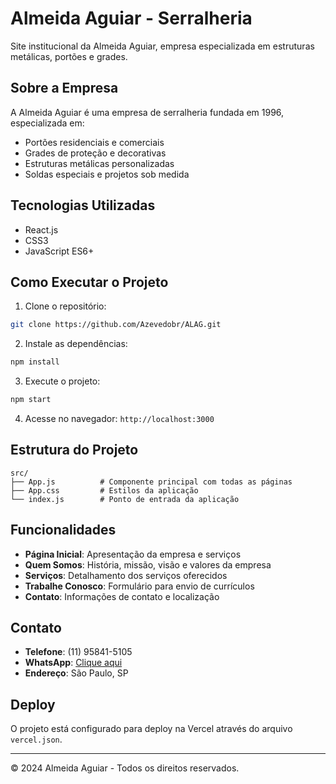 # Almeida Aguiar - Serralheria

Site institucional da Almeida Aguiar, empresa especializada em estruturas metálicas, portões e grades.

## Sobre a Empresa

A Almeida Aguiar é uma empresa de serralheria fundada em 1996, especializada em:

- Portões residenciais e comerciais
- Grades de proteção e decorativas  
- Estruturas metálicas personalizadas
- Soldas especiais e projetos sob medida

## Tecnologias Utilizadas

- React.js
- CSS3
- JavaScript ES6+

## Como Executar o Projeto

1. Clone o repositório:
```bash
git clone https://github.com/Azevedobr/ALAG.git
```

2. Instale as dependências:
```bash
npm install
```

3. Execute o projeto:
```bash
npm start
```

4. Acesse no navegador: `http://localhost:3000`

## Estrutura do Projeto

```
src/
├── App.js          # Componente principal com todas as páginas
├── App.css         # Estilos da aplicação
└── index.js        # Ponto de entrada da aplicação
```

## Funcionalidades

- **Página Inicial**: Apresentação da empresa e serviços
- **Quem Somos**: História, missão, visão e valores da empresa
- **Serviços**: Detalhamento dos serviços oferecidos
- **Trabalhe Conosco**: Formulário para envio de currículos
- **Contato**: Informações de contato e localização

## Contato

- **Telefone**: (11) 95841-5105
- **WhatsApp**: [Clique aqui](https://api.whatsapp.com/send?phone=5511958415105)
- **Endereço**: São Paulo, SP

## Deploy

O projeto está configurado para deploy na Vercel através do arquivo `vercel.json`.

---

© 2024 Almeida Aguiar - Todos os direitos reservados.